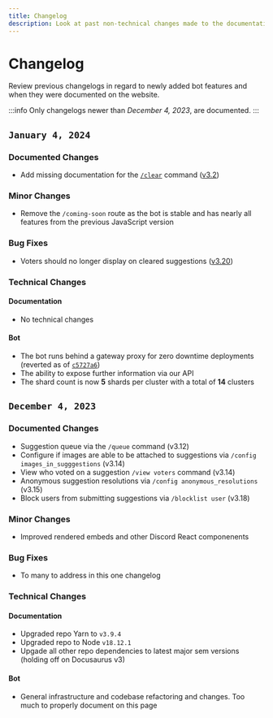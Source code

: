 ```yaml
---
title: Changelog
description: Look at past non-technical changes made to the documentation.
---
```


# Changelog
Review previous changelogs in regard to newly added bot features and when they were documented on the website.

:::info
Only changelogs newer than _December 4, 2023_, are documented.
:::

## `January 4, 2024`

### Documented Changes
- Add missing documentation for the [`/clear`](../../docs/commands#clear-command) command ([v3.2](https://github.com/suggestionsbot/suggestions-bot/issues/1))

### Minor Changes
- Remove the `/coming-soon` route as the bot is stable and has nearly all features from the previous JavaScript version

### Bug Fixes
- Voters should no longer display on cleared suggestions ([v3.20](https://github.com/suggestionsbot/suggestions-bot/pull/70/))

### Technical Changes

#### Documentation
- No technical changes

#### Bot
- The bot runs behind a gateway proxy for zero downtime deployments (reverted as of [`c5727a6`](https://github.com/suggestionsbot/suggestions-bot/commit/c5727a6658c8f2dd5f1daf631fb9cd7e2a75bf1f))
- The ability to expose further information via our API
- The shard count is now **5** shards per cluster with a total of **14** clusters

## `December 4, 2023`

### Documented Changes
- Suggestion queue via the `/queue` command (v3.12)
- Configure if images are able to be attached to suggestions via `/config images_in_sugggestions` (v3.14)
- View who voted on a suggestion `/view voters` command (v3.14)
- Anonymous suggestion resolutions via `/config anonymous_resolutions` (v3.15)
- Block users from submitting suggestions via `/blocklist user` (v3.18)

### Minor Changes
- Improved rendered embeds and other Discord React componenents

### Bug Fixes
- To many to address in this one changelog

### Technical Changes

#### Documentation
- Upgraded repo Yarn to `v3.9.4`
- Upgraded repo to Node `v18.12.1`
- Upgade all other repo dependencies to latest major sem versions (holding off on Docusaurus v3)

#### Bot
- General infrastructure and codebase refactoring and changes. Too much to properly document on this page